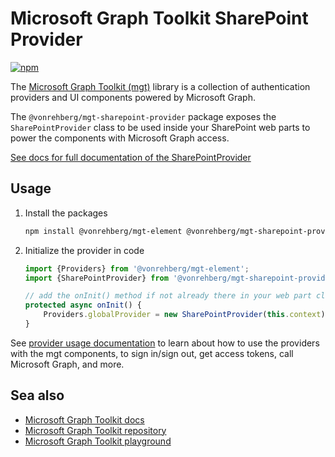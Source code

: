 # Microsoft Graph Toolkit SharePoint Provider

[![npm](https://img.shields.io/npm/v/@vonrehberg/mgt-sharepoint-provider?style=for-the-badge)](https://www.npmjs.com/package/@vonrehberg/mgt-sharepoint-provider)

The [Microsoft Graph Toolkit (mgt)](https://aka.ms/mgt) library is a collection of authentication providers and UI components powered by Microsoft Graph. 

The `@vonrehberg/mgt-sharepoint-provider` package exposes the `SharePointProvider` class to be used inside your SharePoint web parts to power the components with Microsoft Graph access.

[See docs for full documentation of the SharePointProvider](https://learn.microsoft.com/graph/toolkit/providers/sharepoint)

## Usage

1. Install the packages

    ```bash
    npm install @vonrehberg/mgt-element @vonrehberg/mgt-sharepoint-provider
    ```

2. Initialize the provider in code

    ```ts
    import {Providers} from '@vonrehberg/mgt-element';
    import {SharePointProvider} from '@vonrehberg/mgt-sharepoint-provider';

    // add the onInit() method if not already there in your web part class
    protected async onInit() {
        Providers.globalProvider = new SharePointProvider(this.context);
    }
    ```

See [provider usage documentation](https://learn.microsoft.com/graph/toolkit/providers) to learn about how to use the providers with the mgt components, to sign in/sign out, get access tokens, call Microsoft Graph, and more.

## Sea also
* [Microsoft Graph Toolkit docs](https://aka.ms/mgt-docs)
* [Microsoft Graph Toolkit repository](https://aka.ms/mgt)
* [Microsoft Graph Toolkit playground](https://mgt.dev)